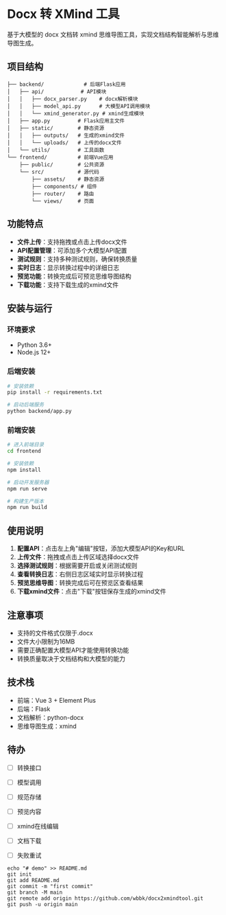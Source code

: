 # Docx 转 XMind 工具

基于大模型的 docx 文档转 xmind 思维导图工具，实现文档结构智能解析与思维导图生成。

## 项目结构

```
├── backend/             # 后端Flask应用
│   ├── api/            # API模块
│   │   ├── docx_parser.py    # docx解析模块
│   │   ├── model_api.py      # 大模型API调用模块
│   │   └── xmind_generator.py # xmind生成模块
│   ├── app.py         # Flask应用主文件
│   ├── static/        # 静态资源
│   │   ├── outputs/   # 生成的xmind文件
│   │   └── uploads/   # 上传的docx文件
│   └── utils/         # 工具函数
└── frontend/          # 前端Vue应用
    ├── public/        # 公共资源
    └── src/           # 源代码
        ├── assets/    # 静态资源
        ├── components/ # 组件
        ├── router/    # 路由
        └── views/     # 页面
```

## 功能特点

- **文件上传**：支持拖拽或点击上传docx文件
- **API配置管理**：可添加多个大模型API配置
- **测试规则**：支持多种测试规则，确保转换质量
- **实时日志**：显示转换过程中的详细日志
- **预览功能**：转换完成后可预览思维导图结构
- **下载功能**：支持下载生成的xmind文件

## 安装与运行

### 环境要求

- Python 3.6+
- Node.js 12+

### 后端安装

```bash
# 安装依赖
pip install -r requirements.txt

# 启动后端服务
python backend/app.py
```

### 前端安装

```bash
# 进入前端目录
cd frontend

# 安装依赖
npm install

# 启动开发服务器
npm run serve

# 构建生产版本
npm run build
```

## 使用说明

1. **配置API**：点击左上角"编辑"按钮，添加大模型API的Key和URL
2. **上传文件**：拖拽或点击上传区域选择docx文件
3. **选择测试规则**：根据需要开启或关闭测试规则
4. **查看转换日志**：右侧日志区域实时显示转换过程
5. **预览思维导图**：转换完成后可在预览区查看结果
6. **下载xmind文件**：点击"下载"按钮保存生成的xmind文件

## 注意事项

- 支持的文件格式仅限于.docx
- 文件大小限制为16MB
- 需要正确配置大模型API才能使用转换功能
- 转换质量取决于文档结构和大模型的能力

## 技术栈

- 前端：Vue 3 + Element Plus
- 后端：Flask
- 文档解析：python-docx
- 思维导图生成：xmind

## 待办

- [ ] 转换接口
- [ ] 模型调用
- [ ] 规范存储
- [ ] 预览内容
- [ ] xmind在线编辑
- [ ] 文档下载
- [ ] 失败重试





```
echo "# demo" >> README.md
git init
git add README.md
git commit -m "first commit"
git branch -M main
git remote add origin https://github.com/wbbk/docx2xmindtool.git
git push -u origin main
```